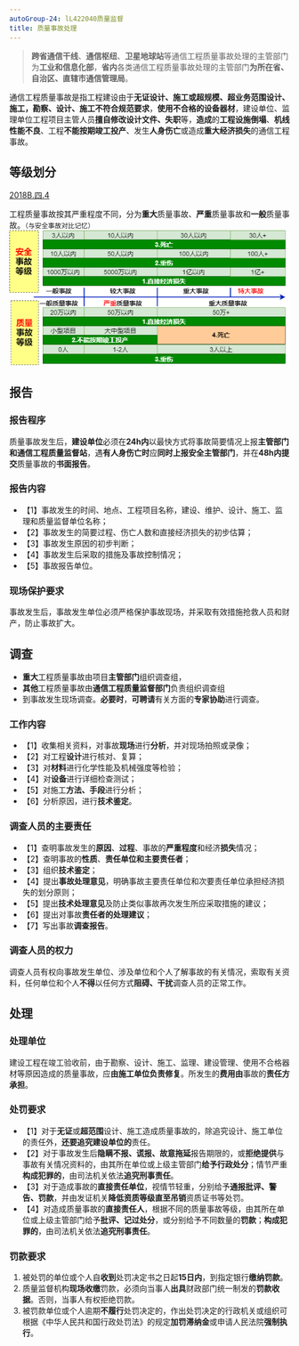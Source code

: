 ```yaml
---
autoGroup-24: lL422040质量监督
title: 质量事故处理
---
```

> **跨省通信干线**、**通信枢纽**、**卫星地球站**等通信工程质量事故处理的主管部门为**工业和信息化部**，**省内**各类通信工程质量事故处理的主管部门**为所在省、自治区、直辖市通信管理局**。

通信工程质量事故是指工程建设由于**无证设计、施工或超规模、超业务范围设计、施工，勘察、设计、施工不符合规范要求**，**使用不合格的设备器材**，建设单位、监理单位工程项目主管人员**擅自修改设计文件、失职**等，**造成**的**工程设施倒塌**、**机线性能不良**、工程**不能按期竣工投产**、发生**人身伤亡**或造成**重大经济损失**的通信工程事故。

## 等级划分
[2018B.四.4](/2018B.四.4)

工程质量事故按其严重程度不同，分为**重大**质量事故、**严重**质量事故和**一般**质量事故。`（与安全事故对比记忆）`
![](/事故等级.png)

## 报告
### 报告程序
质量事故发生后，**建设单位**必须在**24h内**以最快方式将事故简要情况上报**主管部门和通信工程质量监督站**，遇**有人身伤亡时**应**同时上报安全主管部门**，并在**48h内提交**质量事故的**书面报告**。

### 报告内容
- 【1】事故发生的时间、地点、工程项目名称，建设、维护、设计、施工、监理和质量监督单位名称；
- 【2】事故发生的简要过程、伤亡人数和直接经济损失的初步估算；
- 【3】事故发生原因的初步判断；
- 【4】事故发生后采取的措施及事故控制情况；
- 【5】事故报告单位。

### 现场保护要求
事故发生后，事故发生单位必须严格保护事故现场，并采取有效措施抢救人员和财产，防止事故扩大。

## 调查
- **重大**工程质量事故由项目**主管部门**组织调查组，
- **其他**工程质量事故由**通信工程质量监督部门**负责组织调查组
- 到事故发生现场调查。**必要时**，**可聘请**有关方面的**专家协助**进行调查。

### 工作内容
- 【1】收集相关资料，对事故**现场**进行**分析**，并对现场拍照或录像；
- 【2】对工程**设计**进行核对、复算；
- 【3】对**材料**进行化学性能及机械强度等检验；
- 【4】对**设备**进行详细检查测试；
- 【5】对施工**方法、手段**进行分析；
- 【6】分析原因，进行**技术鉴定**。

### 调查人员的主要责任
- 【1】查明事故发生的**原因**、**过程**、事故的**严重程度**和经济**损失**情况；
- 【2】查明事故的**性质**、**责任单位和主要责任者**；
- 【3】组织**技术鉴定**；
- 【4】提出**事故处理意见**，明确事故主要责任单位和次要责任单位承担经济损失的划分原则；
- 【5】提出**技术处理意见**及防止类似事故再次发生所应采取措施的建议；
- 【6】提出对事故**责任者的处理建议**；
- 【7】写出事故**调查报告**。

### 调查人员的权力
调查人员有权向事故发生单位、涉及单位和个人了解事故的有关情况，索取有关资料，任何单位和个人**不得**以任何方式**阻碍、干扰**调查人员的正常工作。

## 处理
### 处理单位
建设工程在竣工验收前，由于勘察、设计、施工、监理、建设管理、使用不合格器材等原因造成的质量事故，应**由施工单位负责修复**。所发生的**费用由**事故的**责任方承担**。

### 处罚要求
- 【1】对于**无证**或**超范围**设计、施工造成质量事故的，除追究设计、施工单位的责任外，**还要追究建设单位的**责任。
- 【2】对于事故发生后**隐瞒不报、谎报、故意拖延**报告期限的，或**拒绝提供**与事故有关情况资料的，由其所在单位或上级主管部门**给予行政处分**；情节严重**构成犯罪的**，由司法机关依法**追究刑事责任**。
- 【3】对于造成事故的**直接责任单位**，视情节轻重，分别给予**通报批评、警告、罚款**，并由发证机关**降低资质等级直至吊销**资质证书等处罚。
- 【4】对造成质量事故的**直接责任人**，根据不同的质量事故等级，由其所在单位或上级主管部门给予**批评、记过处分**，或分别给予不同数量的**罚款**；**构成犯罪的**，由司法机关依法**追究刑事责任**。

### 罚款要求
1. 被处罚的单位或个人自**收到**处罚决定书之日起**15日内**，到指定银行**缴纳罚款**。
2. 质量监督机构**现场收缴**罚款，必须向当事人**出具**财政部门统一制发的**罚款收据**。否则，当事人有权拒绝罚款。
3. 被罚款单位或个人逾期**不履行**处罚决定的，作出处罚决定的行政机关或组织可根据《中华人民共和国行政处罚法》的规定**加罚滞纳金**或申请人民法院**强制执行**。